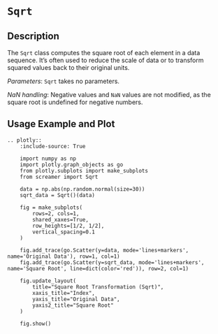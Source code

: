 # `Sqrt`

## Description

The `Sqrt` class computes the square root of each element in a data sequence. It’s often used to reduce the scale of data or to transform squared values back to their original units.

*Parameters*: `Sqrt` takes no parameters.

*NaN handling*: Negative values and `NaN` values are not modified, as the square root is undefined for negative numbers.

## Usage Example and Plot

```{eval-rst}
.. plotly::
    :include-source: True

    import numpy as np
    import plotly.graph_objects as go
    from plotly.subplots import make_subplots
    from screamer import Sqrt

    data = np.abs(np.random.normal(size=30))
    sqrt_data = Sqrt()(data)

    fig = make_subplots(
        rows=2, cols=1,
        shared_xaxes=True,
        row_heights=[1/2, 1/2],
        vertical_spacing=0.1
    )

    fig.add_trace(go.Scatter(y=data, mode='lines+markers', name='Original Data'), row=1, col=1)
    fig.add_trace(go.Scatter(y=sqrt_data, mode='lines+markers', name='Square Root', line=dict(color='red')), row=2, col=1)

    fig.update_layout(
        title="Square Root Transformation (Sqrt)",
        xaxis_title="Index",
        yaxis_title="Original Data",
        yaxis2_title="Square Root"
    )

    fig.show()

```